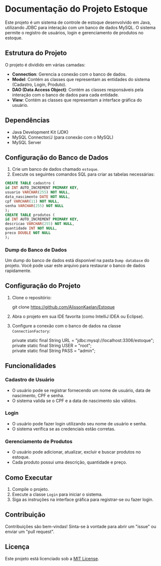 # Documentação do Projeto Estoque

Este projeto é um sistema de controle de estoque desenvolvido em Java, utilizando JDBC para interação com um banco de dados MySQL. O sistema permite o registro de usuários, login e gerenciamento de produtos no estoque.

## Estrutura do Projeto

O projeto é dividido em várias camadas:

- **Connection**: Gerencia a conexão com o banco de dados.
- **Model**: Contém as classes que representam as entidades do sistema (Cadastro, Login, Produto).
- **DAO (Data Access Object)**: Contém as classes responsáveis pela interação com o banco de dados para cada entidade.
- **View**: Contém as classes que representam a interface gráfica do usuário.

## Dependências

- Java Development Kit (JDK)
- MySQL Connector/J (para conexão com o MySQL)
- MySQL Server

## Configuração do Banco de Dados

1. Crie um banco de dados chamado `estoque`.
2. Execute os seguintes comandos SQL para criar as tabelas necessárias:

  ```sql
CREATE TABLE cadastro (
 id INT AUTO_INCREMENT PRIMARY KEY,
usuario VARCHAR(255) NOT NULL,
data_nascimento DATE NOT NULL,
cpf VARCHAR(11) NOT NULL,
senha VARCHAR(255) NOT NULL
 );
CREATE TABLE produtos (
id INT AUTO_INCREMENT PRIMARY KEY,
 descricao VARCHAR(255) NOT NULL,
 quantidade INT NOT NULL,
 preco DOUBLE NOT NULL
);
```
### Dump do Banco de Dados

Um dump do banco de dados está disponível na pasta `Dump database` do projeto. Você pode usar este arquivo para restaurar o banco de dados rapidamente.

## Configuração do Projeto

1. Clone o repositório:

   git clone https://github.com/AlissonKaelan/Estoque

2. Abra o projeto em sua IDE favorita (como IntelliJ IDEA ou Eclipse).
3. Configure a conexão com o banco de dados na classe `ConnectionFactory`:

   private static final String URL = "jdbc:mysql://localhost:3306/estoque";<br>
   private static final String USER = "root";<br>
   private static final String PASS = "admin";<br>

## Funcionalidades

### Cadastro de Usuário

- O usuário pode se registrar fornecendo um nome de usuário, data de nascimento, CPF e senha.
- O sistema valida se o CPF e a data de nascimento são válidos.

### Login

- O usuário pode fazer login utilizando seu nome de usuário e senha.
- O sistema verifica se as credenciais estão corretas.

### Gerenciamento de Produtos

- O usuário pode adicionar, atualizar, excluir e buscar produtos no estoque.
- Cada produto possui uma descrição, quantidade e preço.

## Como Executar

1. Compile o projeto.
2. Execute a classe `Login` para iniciar o sistema.
3. Siga as instruções na interface gráfica para registrar-se ou fazer login.

## Contribuição

Contribuições são bem-vindas! Sinta-se à vontade para abrir um "issue" ou enviar um "pull request".

## Licença

Este projeto está licenciado sob a [MIT License](LICENSE).
